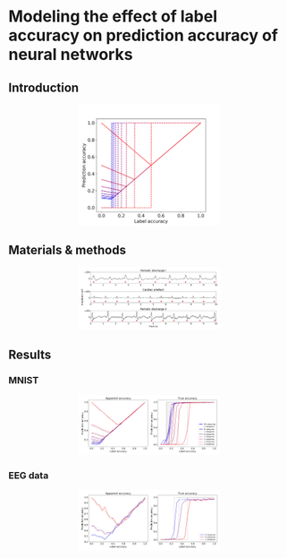 # Modeling the effect of label accuracy on prediction accuracy of neural networks

## Introduction

<p align="center">
<img src="https://github.com/Svanteberg/Label-accuracy/blob/master/images/ideal model 0-10.png" width="50%">
</p>

## Materials & methods

<p align="center">
<img src="https://github.com/Svanteberg/Label-accuracy/blob/master/images/examples of eeg categories.png" width="50%">
</p>

## Results

### MNIST

<p align="center">
<img src="https://github.com/Svanteberg/Label-accuracy/blob/master/images/mnist 0-10.png" width="50%">
</p>

### EEG data

<p align="center">
<img src="https://github.com/Svanteberg/Label-accuracy/blob/master/images/eeg_2-4.png" width="50%">
</p>
